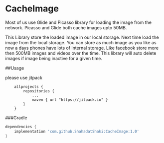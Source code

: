 # CacheImage
Most of us use Glide and Picasso library for loading the image from the network. Picasso and Glide both cache images upto 50MB. 


This Library store the loaded image in our local storage. Next time load the image from the local storage. You can store as much image as you like as now a days phones have lots of internal storage.
Like facebook store more then 500MB images and videos over the time. This library will auto delete images if image being inactive for a given time.



##Usage

please use jitpack

```
    allprojects {
		repositories {
			...
			maven { url "https://jitpack.io" }
		}
	}
```

###Gradle

```groovy
dependencies {
    implementation 'com.github.ShahadatShaki:CacheImage:1.0'
}
```

